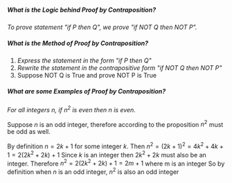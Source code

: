 
##### What is the Logic behind Proof by Contraposition?

*To prove statement "if P then Q", we prove "if NOT Q then NOT P".*


##### What is the Method of Proof by Contraposition?

1. *Express the statement in the form "if P then Q"*
2. *Rewrite the statement in the contrapositive form "if NOT Q then NOT P"*
3. Suppose NOT Q is True and prove NOT P is True


##### What are some Examples of Proof by Contraposition?

*For all integers $n$, if $n^2$ is even then n is even.*

Suppose $n$ is an odd integer, therefore according to the proposition $n^2$ must be odd as well.

By definition $n = 2k + 1$ for some integer $k$.
Then $n^2 = (2k+1)^2 = 4k^2 + 4k + 1 = 2(2k^2 + 2k) + 1$
Since $k$ is an integer then $2k^2 + 2k$ must also be an integer.
Therefore $n^2 = 2(2k^2 + 2k)+1 = 2m + 1$ where m is an integer
So by definition when $n$ is an odd integer, $n^2$ is also an odd integer